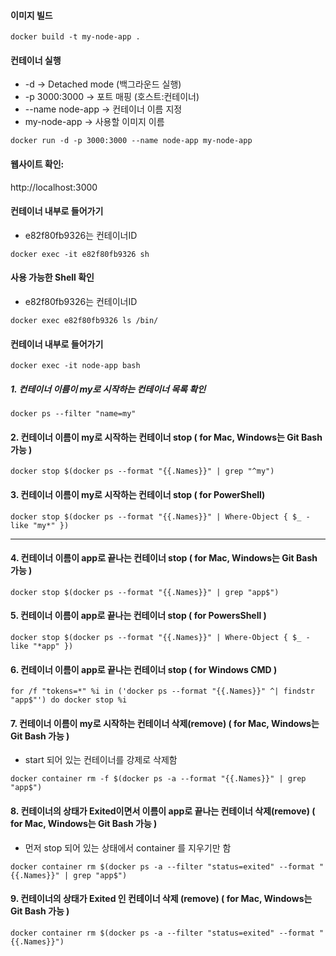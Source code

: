 #### 이미지 빌드
```
docker build -t my-node-app .
```

#### 컨테이너 실행
* -d → Detached mode (백그라운드 실행)
* -p 3000:3000 → 포트 매핑 (호스트:컨테이너)
* --name node-app → 컨테이너 이름 지정
* my-node-app → 사용할 이미지 이름

```
docker run -d -p 3000:3000 --name node-app my-node-app
```
#### 웹사이트 확인: 
http://localhost:3000

#### 컨테이너 내부로 들어가기
* e82f80fb9326는 컨테이너ID
```
docker exec -it e82f80fb9326 sh
```
####  사용 가능한 Shell 확인
* e82f80fb9326는 컨테이너ID
```
docker exec e82f80fb9326 ls /bin/
```

#### 컨테이너 내부로 들어가기
```
docker exec -it node-app bash
```

##### 1. 컨테이너 이름이 my로 시작하는 컨테이너 목록 확인
```
docker ps --filter "name=my"
```

####  2. 컨테이너 이름이 my로 시작하는 컨테이너 stop ( for Mac, Windows는 Git Bash 가능 )
```
docker stop $(docker ps --format "{{.Names}}" | grep "^my")
```
####  3. 컨테이너 이름이 my로 시작하는 컨테이너 stop ( for PowerShell)
```
docker stop $(docker ps --format "{{.Names}}" | Where-Object { $_ -like "my*" })
```
---

####  4. 컨테이너 이름이 app로 끝나는 컨테이너 stop ( for Mac, Windows는 Git Bash 가능  )
```
docker stop $(docker ps --format "{{.Names}}" | grep "app$")
```

####  5. 컨테이너 이름이 app로 끝나는 컨테이너 stop ( for PowersShell )
```
docker stop $(docker ps --format "{{.Names}}" | Where-Object { $_ -like "*app" })
```

####  6. 컨테이너 이름이 app로 끝나는 컨테이너 stop ( for Windows CMD )
```
for /f "tokens=*" %i in ('docker ps --format "{{.Names}}" ^| findstr "app$"') do docker stop %i
```

####  7. 컨테이너 이름이 my로 시작하는 컨테이너 삭제(remove) ( for Mac, Windows는 Git Bash 가능 )
* start 되어 있는 컨테이너를 강제로 삭제함
```
docker container rm -f $(docker ps -a --format "{{.Names}}" | grep "app$")
```

####  8. 컨테이너의 상태가 Exited이면서 이름이 app로 끝나는 컨테이너 삭제(remove) ( for Mac, Windows는 Git Bash 가능 )
* 먼저 stop 되어 있는 상태에서 container 를 지우기만 함

```
docker container rm $(docker ps -a --filter "status=exited" --format "{{.Names}}" | grep "app$")
```

#### 9. 컨테이너의 상태가 Exited 인 컨테이너 삭제 (remove) ( for Mac, Windows는 Git Bash 가능 )
```
docker container rm $(docker ps -a --filter "status=exited" --format "{{.Names}}")
```